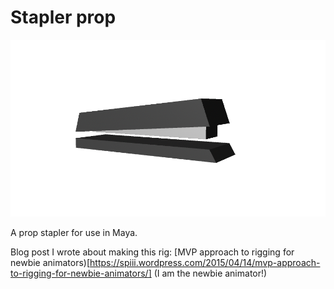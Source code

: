 # Stapler prop

![Black stapler (rough model)](stapler.png)

A prop stapler for use in Maya.

Blog post I wrote about making this rig: [MVP approach to rigging for newbie animators)[https://spiii.wordpress.com/2015/04/14/mvp-approach-to-rigging-for-newbie-animators/] (I am the newbie animator!)
